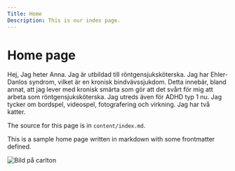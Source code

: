 ```yaml
---
Title: Home
Description: This is our index page.
---
```


Home page
==========================

Hej, Jag heter Anna. Jag är utbildad till röntgensjuksköterska. Jag har Ehler-Danlos syndrom, vilket är en kronisk bindvävssjukdom. Detta innebär, bland annat, att jag lever med kronisk smärta som gör att det svårt för mig att arbeta som röntgensjuksköterska. Jag utreds även för ADHD typ 1 nu. Jag tycker om bordspel, videospel, fotografering och virkning. Jag har två katter.

The source for this page is in `content/index.md`.

This is a sample home page written in markdown with some frontmatter defined.

<img src="%base_url%/image/carlton.gif" alt="Bild på carlton">
